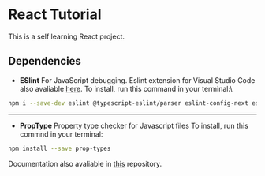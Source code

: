 # React Tutorial

This is a self learning React project.

## Dependencies

- **ESlint** For JavaScript debugging. Eslint extension for Visual Studio Code also avaliable [here](https://marketplace.visualstudio.com/items?itemName=dbaeumer.vscode-eslint). To install, run this command in your terminal:\

```bash
npm i --save-dev eslint @typescript-eslint/parser eslint-config-next eslint-plugin-react eslint-plugin-react-hooks eslint-plugin-jsx-a11y
```

---

- **PropType** Property type checker for Javascript files
To install, run this commnd in your terminal:

```bash
npm install --save prop-types
```

Documentation also avaliable in [this](https://github.com/facebook/prop-types) repository.  
